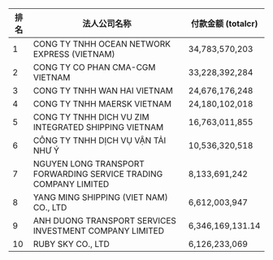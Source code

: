 | 排名 | 法人公司名称                                                                 | 付款金额 (totalcr)   |
|------|------------------------------------------------------------------------------|----------------------|
| 1    | CONG TY TNHH OCEAN NETWORK EXPRESS (VIETNAM)                                 | 34,783,570,203       |
| 2    | CONG TY CO PHAN CMA-CGM VIETNAM                                              | 33,228,392,284       |
| 3    | CONG TY TNHH WAN HAI VIETNAM                                                 | 24,676,176,248       |
| 4    | CONG TY TNHH MAERSK VIETNAM                                                  | 24,180,102,018       |
| 5    | CONG TY TNHH DICH VU ZIM INTEGRATED SHIPPING VIETNAM                         | 16,763,011,855       |
| 6    | CÔNG TY TNHH DỊCH VỤ VẬN TẢI NHƯ Ý                                           | 10,536,320,518       |
| 7    | NGUYEN LONG TRANSPORT FORWARDING SERVICE TRADING COMPANY LIMITED             | 8,133,691,242        |
| 8    | YANG MING SHIPPING (VIET NAM) CO., LTD                                       | 6,612,003,947        |
| 9    | ANH DUONG TRANSPORT SERVICES INVESTMENT COMPANY LIMITED                      | 6,346,169,131.14     |
| 10   | RUBY SKY CO., LTD                                                            | 6,126,233,069        |